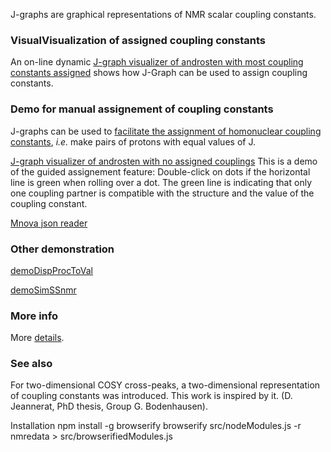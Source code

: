 
J-graphs are graphical representations of NMR scalar coupling constants. 

### VisualVisualization of assigned coupling constants 

An on-line dynamic [J-graph visualizer of androsten with most coupling constants assigned](./html/chart_example_from_d3-graph-gallery_zoom.html) shows how J-Graph can be used to assign coupling constants.

### Demo for manual assignement of coupling constants

J-graphs can be used to [facilitate the assignment of homonuclear coupling constants](assembleCouplingNetwork), *i.e.* make pairs of protons with equal values of J.

[J-graph visualizer of androsten with no assigned couplings](./html/androstenNoAssignement.html) This is a demo of the guided assignement feature: Double-click on dots if the horizontal line is green when rolling over a dot. The green line is indicating that only one coupling partner is compatible with the structure and the value of the coupling constant.

[Mnova json reader](./html/mnovaFileDemo.html) 

### Other demonstration

[demoDispProcToVal](./html/demoDispProcToVal.html) 

[demoSimSSnmr](./html/demoSimSSnmr.html) 

### More info

More [details](./details.md). 

### See also 

For two-dimensional COSY cross-peaks, a two-dimensional representation of coupling constants was introduced. This work is inspired by it. (D. Jeannerat, PhD thesis, Group G. Bodenhausen).

Installation 
npm install -g browserify
browserify src/nodeModules.js -r nmredata  > src/browserifiedModules.js